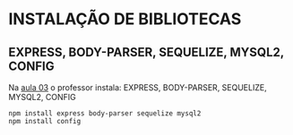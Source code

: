 
# INSTALAÇÃO DE BIBLIOTECAS


## EXPRESS, BODY-PARSER, SEQUELIZE, MYSQL2, CONFIG

Na [aula 03](https://cursos.alura.com.br/course/nodejs-api-rest-padronizada-escalavel/task/79828) o professor instala: EXPRESS, BODY-PARSER, SEQUELIZE, MYSQL2, CONFIG



```
npm install express body-parser sequelize mysql2
npm install config
```
